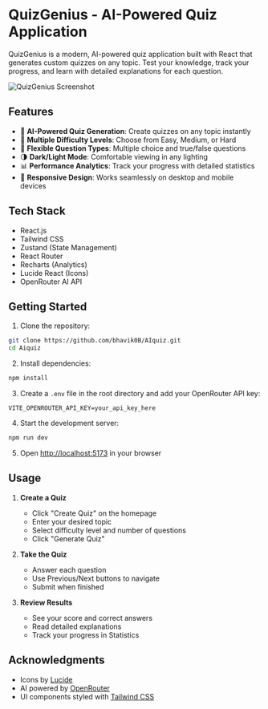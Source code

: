 # QuizGenius - AI-Powered Quiz Application

QuizGenius is a modern, AI-powered quiz application built with React that generates custom quizzes on any topic. Test your knowledge, track your progress, and learn with detailed explanations for each question.

![QuizGenius Screenshot](https://images.pexels.com/photos/5428836/pexels-photo-5428836.jpeg?auto=compress&cs=tinysrgb&w=1260&h=750&dpr=2)

## Features

- 🤖 **AI-Powered Quiz Generation**: Create quizzes on any topic instantly
- 🎯 **Multiple Difficulty Levels**: Choose from Easy, Medium, or Hard
- 📝 **Flexible Question Types**: Multiple choice and true/false questions
- 🌗 **Dark/Light Mode**: Comfortable viewing in any lighting
- 📊 **Performance Analytics**: Track your progress with detailed statistics
- 📱 **Responsive Design**: Works seamlessly on desktop and mobile devices

## Tech Stack

- React.js
- Tailwind CSS
- Zustand (State Management)
- React Router
- Recharts (Analytics)
- Lucide React (Icons)
- OpenRouter AI API

## Getting Started

1. Clone the repository:
```bash
git clone https://github.com/bhavik0B/AIquiz.git
cd Aiquiz
```

2. Install dependencies:
```bash
npm install
```

3. Create a `.env` file in the root directory and add your OpenRouter API key:
```env
VITE_OPENROUTER_API_KEY=your_api_key_here
```

4. Start the development server:
```bash
npm run dev
```

5. Open [http://localhost:5173](http://localhost:5173) in your browser

## Usage

1. **Create a Quiz**
   - Click "Create Quiz" on the homepage
   - Enter your desired topic
   - Select difficulty level and number of questions
   - Click "Generate Quiz"

2. **Take the Quiz**
   - Answer each question
   - Use Previous/Next buttons to navigate
   - Submit when finished

3. **Review Results**
   - See your score and correct answers
   - Read detailed explanations
   - Track your progress in Statistics



## Acknowledgments

- Icons by [Lucide](https://lucide.dev/)
- AI powered by [OpenRouter](https://openrouter.ai/)
- UI components styled with [Tailwind CSS](https://tailwindcss.com/)
